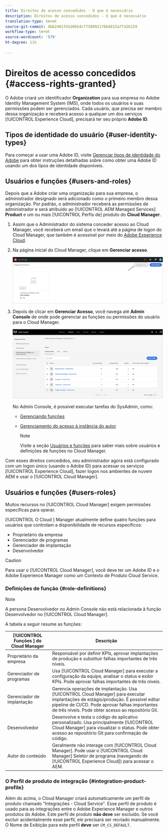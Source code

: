 ```yaml
---
title: Direitos de acesso concedidos - O que é necessário
description: Direitos de acesso concedidos - O que é necessário
translation-type: tm+mt
source-git-commit: 4b62401fd1d0654cf758092176bd815a7fa56159
workflow-type: tm+mt
source-wordcount: '579'
ht-degree: 11%

---
```



# Direitos de acesso concedidos {#access-rights-granted}

O Adobe criará um identificador **Organization** para sua empresa no Adobe Identity Management System (IMS), onde todos os usuários e suas permissões podem ser gerenciados. Cada usuário, que precisa ser membro dessa organização e receberá acesso a qualquer um dos serviços [!UICONTROL Experience Cloud], precisará ter seu próprio **Adobe ID**.

## Tipos de identidade do usuário {#user-identity-types}

Para começar a usar uma Adobe ID, visite [Gerenciar tipos de identidade do Adobe](https://helpx.adobe.com/enterprise/using/identity.html) para obter instruções detalhadas sobre como obter uma Adobe ID usando um dos tipos de identidade disponíveis.

## Usuários e funções {#users-and-roles}

Depois que a Adobe criar uma organização para sua empresa, o administrador designado será adicionado como o primeiro membro dessa organização. Por padrão, o administrador receberá as permissões de administrador e será atribuído ao [!UICONTROL AEM Managed Services] **Product** e um ou mais [!UICONTROL Perfis de] produto do **Cloud Manager**.

1. Assim que o Administrador do sistema conceder acesso ao Cloud Manager, você receberá um email que o levará até a página de logon do Cloud Manager, que também é acessível por meio do [Adobe Experience Cloud](https://my.cloudmanager.adobe.com/).

1. Na página inicial do Cloud Manager, clique em **Gerenciar acesso**.

   ![](/help/onboarding/getting-access-to-aem-in-cloud/assets/sys-admin5.png)

1. Depois de clicar em **Gerenciar Acesso**, você navega até **Admin Console** de onde pode gerenciar as funções ou permissões do usuário para o Cloud Manager.

   ![](/help/onboarding/getting-access-to-aem-in-cloud/assets/sys-admin1.png)

   No Admin Console, é possível executar tarefas do SysAdmin, como:
   * [Gerenciando funções](https://experienceleague.adobe.com/docs/experience-manager-cloud-service/onboarding/getting-access/navigation.html?lang=en#manage-roles)
   * [Gerenciamento do acesso à instância do autor](https://experienceleague.adobe.com/docs/experience-manager-cloud-service/onboarding/getting-access/navigation.html?lang=en#manage-access-aem)

      >[!NOTE]
      >Visite a seção [Usuários e funções](#users-roles) para saber mais sobre usuários e definições de funções no Cloud Manager.

Com esses direitos concedidos, seu administrador agora está configurado com um logon único (usando o Adobe ID) para acessar os serviços [!UICONTROL Experience Cloud], fazer logon nos ambientes de nuvem AEM e usar o [!UICONTROL Cloud Manager].

## Usuários e funções {#users-roles}

Muitos recursos no [!UICONTROL Cloud Manager] exigem permissões específicas para operar.

[!UICONTROL O Cloud ] Manager atualmente define quatro funções para usuários que controlam a disponibilidade de recursos específicos:

* Proprietário da empresa
* Gerenciador de programas
* Gerenciador de implantação
* Desenvolvedor

>[!CAUTION]
>
>Para usar o [!UICONTROL Cloud Manager], você deve ter um Adobe ID e o Adobe Experience Manager como um Contexto de Produto Cloud Service.

### Definições de função {#role-definitions}

>[!NOTE]
>
>A persona Desenvolvedor no Admin Console não está relacionada à função Desenvolvedor no [!UICONTROL Cloud Manager].

A tabela a seguir resume as funções:

| [!UICONTROL Funções ] do Cloud Manager | Descrição |
|--- |--- |
| Proprietário da empresa | Responsável por definir KPIs, aprovar implantações de produção e substituir falhas importantes de três níveis. |
| Gerenciador de programas | Usa [!UICONTROL Cloud Manager] para executar a configuração da equipe, analisar o status e exibir KPIs. Pode aprovar falhas importantes de três níveis. |
| Gerenciador de implantação | Gerencia operações de implantação. Usa [!UICONTROL Cloud Manager] para executar implantações de estágio/produção. É possível editar pipeline de CI/CD. Pode aprovar falhas importantes de três níveis. Pode obter acesso ao repositório Git. |
| Desenvolvedor | Desenvolve e testa o código de aplicativo personalizado. Usa principalmente [!UICONTROL Cloud Manager] para visualizar o status. Pode obter acesso ao repositório Git para confirmação de código. |
| Autor do conteúdo | Geralmente não interage com [!UICONTROL Cloud Manager]. Pode usar o [!UICONTROL Cloud Manager] Seletor de programa (navegando de [!UICONTROL Experience Cloud]) para acessar o AEM. |

### O Perfil de produto de integração {#integration-product-profile}

Além do acima, o Cloud Manager criará automaticamente um perfil de produto chamado &quot;Integrações - Cloud Service&quot;. Esse perfil de produto é usado para as integrações entre o Adobe Experience Manager e outros produtos do Adobe. Este perfil de produto **não deve** ser excluído. Se você excluir acidentalmente esse perfil, ele precisará ser recriado manualmente. O Nome de Exibição para este perfil **deve** ser `CM_CS_DEFAULT`.


